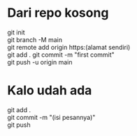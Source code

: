 # Dari repo kosong

git init <br>
git branch -M main <br>
git remote add origin https:(alamat sendiri) <br>
git add .
git commit -m "first commit" <br>
git push -u origin main <br>

# Kalo udah ada
git add . <br>
git commit -m "(isi pesannya)" <br>
git push

